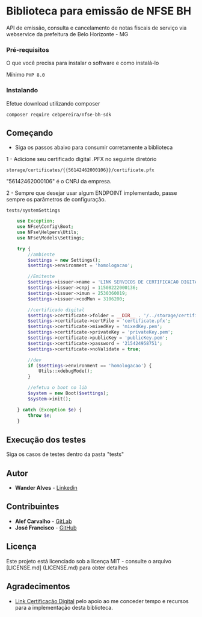 # Biblioteca para emissão de NFSE BH

API de emissão, consulta e cancelamento de notas fiscais de serviço via webservice da prefeitura de Belo Horizonte - MG


### Pré-requisitos

O que você precisa para instalar o software e como instalá-lo

Mínimo ```PHP 8.0```

### Instalando

Efetue download utilizando composer

```composer require cebpereira/nfse-bh-sdk```

## Começando

* Siga os passos abaixo para consumir corretamente a biblioteca

1 - Adicione seu certificado digital .PFX no seguinte diretório

 ```storage/certificates/{{56142462000106}}/certificate.pfx```

 "56142462000106" é o CNPJ da empresa.

2 - Sempre que desejar usar algum ENDPOINT implementado, passe sempre os parâmetros de configuração.

 ```tests/systemSettings```

```php
    use Exception;
    use NFse\Config\Boot;
    use NFse\Helpers\Utils;
    use NFse\Models\Settings;

    try {
        //ambiente
        $settings = new Settings();
        $settings->environment = 'homologacao';

        //Emitente
        $settings->issuer->name = 'LINK SERVICOS DE CERTIFICACAO DIGITAL LTDA';
        $settings->issuer->cnpj = 11508222000136;
        $settings->issuer->imun = 2530360019;
        $settings->issuer->codMun = 3106200;

        //certificado digital
        $settings->certificate->folder = __DIR__ . '/../storage/certificates/' . $settings->issuer->cnpj . '/';
        $settings->certificate->certFile = 'certificate.pfx';
        $settings->certificate->mixedKey = 'mixedKey.pem';
        $settings->certificate->privateKey = 'privateKey.pem';
        $settings->certificate->publicKey = 'publicKey.pem';
        $settings->certificate->password = '215424958751';
        $settings->certificate->noValidate = true;

        //dev
        if ($settings->environment == 'homologacao') {
            Utils::xdebugMode();
        }

        //efetua o boot no lib
        $system = new Boot($settings);
        $system->init();

    } catch (Exception $e) {
        throw $e;
    }
```

## Execução dos testes

Siga os casos de testes dentro da pasta "tests"

## Autor

* **Wander Alves** - [Linkedin](https://www.linkedin.com/in/wander-alves-935b6314b)

## Contribuintes

* **Alef Carvalho**  - [GitLab](https://gitlab.com/alefcarvalho)
* **José Francisco**  - [GitHub](https://github.com/josefcts)

## Licença

Este projeto está licenciado sob a licença MIT - consulte o arquivo [LICENSE.md] (LICENSE.md) para obter detalhes

## Agradecimentos

* [Link Certificação Digital](https://www.linkcertificacao.com.br/) pelo apoio ao me conceder tempo e recursos para a implementação desta biblioteca.




